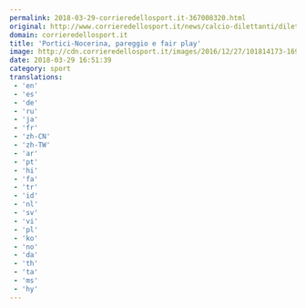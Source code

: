```yaml
---
permalink: 2018-03-29-corrieredellosport.it-367008320.html
original: http://www.corrieredellosport.it/news/calcio-dilettanti/dilettanti-campania/2018/03/29-40667425/portici-nocerina_pareggio_e_fair_play/
domain: corrieredellosport.it
title: 'Portici-Nocerina, pareggio e fair play'
image: http://cdn.corrieredellosport.it/images/2016/12/27/101814173-169d2ef4-1c40-46c0-9921-a984c3a7e575.jpg
date: 2018-03-29 16:51:39
category: sport
translations: 
 - 'en'
 - 'es'
 - 'de'
 - 'ru'
 - 'ja'
 - 'fr'
 - 'zh-CN'
 - 'zh-TW'
 - 'ar'
 - 'pt'
 - 'hi'
 - 'fa'
 - 'tr'
 - 'id'
 - 'nl'
 - 'sv'
 - 'vi'
 - 'pl'
 - 'ko'
 - 'no'
 - 'da'
 - 'th'
 - 'ta'
 - 'ms'
 - 'hy'
---
```


